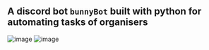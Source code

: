 ## A discord bot ```bunnyBot``` built with python for automating tasks of organisers

![image](https://github.com/Srish-ty/Discord-bot/assets/68679980/f95466a6-2ef2-4631-9c07-ba1bf365001d)
![image](https://github.com/Srish-ty/Discord-bot/assets/68679980/854f7cd1-d029-48de-b8df-1610c145b7d7)

